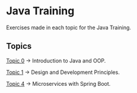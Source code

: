 # Java Training

Exercises made in each topic for the Java Training.

## Topics

[Topic 0](https://github.com/VictorOsorioG/Java-Training/tree/topic0) -> Introduction to Java and OOP.

[Topic 1](https://github.com/VictorOsorioG/Java-Training/tree/topic1) -> Design and Development Principles.

[Topic 4](https://github.com/VictorOsorioG/Java-Training/tree/topic4) -> Microservices with Spring Boot.